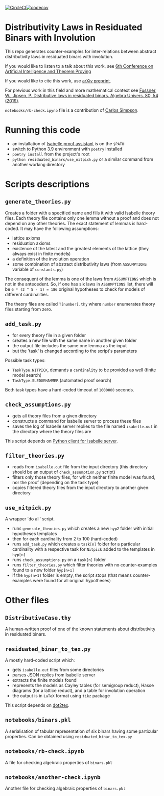 [![CircleCI](https://circleci.com/gh/inpefess/residuated-binars.svg?style=svg)](https://circleci.com/gh/inpefess/residuated-binars)[![codecov](https://codecov.io/gh/inpefess/residuated-binars/branch/master/graph/badge.svg)](https://codecov.io/gh/inpefess/residuated-binars)

# Distributivity Laws in Residuated Binars with Involution

This repo generates counter-examples for inter-relations between abstract distributivity laws in residuated binars with involution.

If you would like to listen to a talk about this work, see [6th Conference on Artificial Intelligence and Theorem Proving](http://grid01.ciirc.cvut.cz/~mptp/zoomaitp/2021-09-06a/zoom_0.mp4)

If you would like to cite this work, use [arXiv preprint](https://arxiv.org/abs/2109.05264).

For previous work in this field and more mathematical context see [Fussner, W., Jipsen, P. Distributive laws in residuated binars. Algebra Univers. 80, 54 (2019)](https://doi.org/10.1007/s00012-019-0625-1).

`notebooks/rb-check.ipynb` file is a contribution of [Carlos Simpson](https://github.com/carlostsimpson).

# Running this code

* an installation of [Isabelle proof assistant](https://isabelle.in.tum.de) is on the `$PATH`
* switch to Python 3.9 environment with `poetry` installed
* `poetry install` from the project's root
* `python residuated_binars/use_nitpick.py` or a similar command from another working directory

# Scripts descriptions

## `generate_theories.py`

Creates a folder with a specified name and fills it with valid Isabelle theory files. Each theory file contains only one lemma without a proof and does not depend on any other theories. The exact statement of lemmas is hard-coded. It may have the following assumptions:

* lattice axioms
* residuation axioms
* existence of the latest and the greatest elements of the lattice (they always exist in finite models)
* a definition of the involution operation
* some combination of abstract distributivity laws (from `ASSUMPTIONS` variable of `constants.py`)

The consequent of the lemma is one of the laws from `ASSUMPTIONS` which is not in the antecedent. So, if one has six laws in `ASSUMPTIONS` list, there will be `6 * (2 ^ 5 - 1) = 186` original hypotheses to check for models of different cardinalities.

The theory files are called `T[number].thy` where `number` enumerates theory files starting from zero.

## `add_task.py`

* for every theory file in a given folder
* creates a new file with the same name in another given folder
* the output file includes the same one lemma as the input
* but the 'task' is changed according to the script's parameters

Possible task types:
* `TaskType.NITPICK`, demands a `cardinality` to be provided as well (finite model search)
* `TaskType.SLEDGEHAMMER` (automated proof search)

Both task types have a hard-coded timeout of `1000000` seconds.

## `check_assumptions.py`

* gets all theory files from a given directory
* constructs a command for Isabelle server to process these files
* saves the log of Isabelle server replies to the file named `isabelle.out` in the directory where the theory files are

This script depends on [Python client for Isabelle server](https://pypi.org/project/isabelle-client).

## `filter_theories.py`

* reads from `isabelle.out` file from the input directory (this directory should be an output of `check_assumption.py` script)
* filters only those theory files, for which neither finite model was found, nor the proof (depending on the task type)
* copies filtered theory files from the input directory to another given directory

## `use_nitpick.py`

A wrapper 'do all' script.

* runs `generate_theories.py` which creates a new `hyp2` folder with initial hypotheses templates
* then for each cardinality from 2 to 100 (hard-coded)
* runs `add_task.py` which creates a `task[n]` folder for a particular cardinality with a respective task for `Nitpick` added to the templates in `hyp[n]`
* runs `check_assumptions.py` on a `task[n]` folder
* runs `filter_theories.py` which filter theories with no counter-examples found to a new folder `hyp[n+1]`
* if the `hyp[n+1]` folder is empty, the script stops (that means counter-examples were found for all original hypotheses)

# Other files

## `DistributiveCase.thy`

A human-written proof of one of the known statements about distributivity in residuated binars.

## `residuated_binar_to_tex.py`

A mostly hard-coded script which:

* gets `isabelle.out` files from some directories
* parses JSON replies from Isabelle server
* extracts the finite models found
* represents the models as Cayley tables (for semigroup reduct), Hasse diagrams (for a lattice reduct), and a table for involution operation
* the output is in `LaTeX` format using `tikz` package

This script depends on [dot2tex](https://pypi.org/project/dot2tex).

## `notebooks/binars.pkl`

A serialisation of tabular representation of six binars having some particular properties. Can be obtained using `residuated_binar_to_tex.py`

## `notebooks/rb-check.ipynb`

A file for checking algebraic properties of `binars.pkl`

## `notebooks/another-check.ipynb`

Another file for checking algebraic properties of `binars.pkl`
